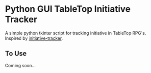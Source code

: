 # Python GUI TableTop Initiative Tracker

A simple python tkinter script for tracking initiative in TableTop RPG's. Inspired by [initiative-tracker](https://github.com/tgeene/initiative-tracker).

## To Use

Coming soon...
